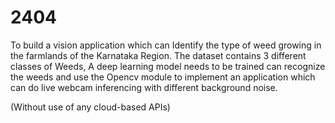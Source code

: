 # 2404

To build a vision application which can Identify the type of weed growing in the farmlands of the Karnataka Region. The dataset contains 3 different classes of Weeds, A deep learning model needs to be trained can recognize the weeds and use the Opencv module to implement an application which can do live webcam inferencing with different background noise. 

(Without use of any cloud-based APIs)

 
